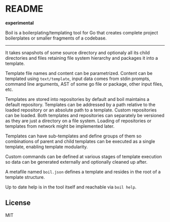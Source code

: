 # README

**experimental**

Boil is a boilerplating/templating tool for Go that creates complete project 
boilerplates or smaller fragments of a codebase.

___

It takes snapshots of some source directory and optionaly all its child 
directories and files retaining file system hierarchy and packages it into a 
template.

Template file names and content can be parametrized. Content can be templated 
using `text/template`, input data comes from stdin prompts, command line 
arguments, AST of some go file or package, other input files, etc.

Templates are stored into repositories by default and boil maintains a default
repository. Templates can be addressed by a path relative to the loaded 
repository or an absolute path to a template. Custom repositories can be loaded.
Both templates and repositories can separately be versioned as they are just
a directory on a file system. Loading of repositories or templates from network
might be implemented later.

Templates can have sub-templates and define groups of them so combinations of 
parent and child templates can be executed as a single template, enabling 
template modularity.

Custom commands can be defined at various stages of template execution so data
can be generated externally and optionally cleaned up after.

A metafile named `boil.json` defines a template and resides in the root of a 
template structure.

Up to date help is in the tool itself and reachable via `boil help`.

## License

MIT
